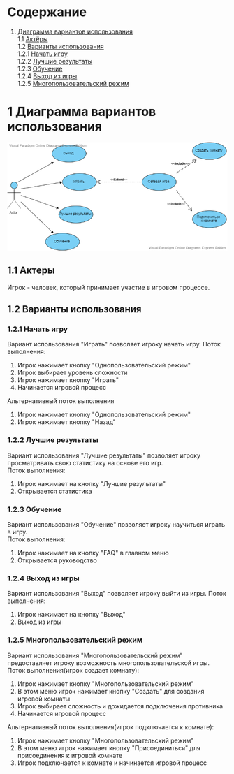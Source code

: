 # Содержание
1. [Диаграмма вариантов использования](#1Диаграмма-вариантов-использования)  
1.1 [Актёры](#11-Актёры)  
1.2 [Варианты использования](#12-Варианты-использования)  
1.2.1 [Начать игру](#121-Начать-игру)  
1.2.2 [Лучшие результаты](#122-Лучшие-результаты)   
1.2.3 [Обучение](#123-Обучение)  
1.2.4 [Выход из игры](#124-Выход-из-игры)  
1.2.5 [Многопользовательский режим](#125-Многопользовательский-режим) 

# 1 Диаграмма вариантов использования
![](https://github.com/IamKPOLLI/Math-Battle/blob/master/Diagrams/Use%20Case/Use%20Case.vpd.png)

## 1.1 Актеры
Игрок - человек, который принимает участие в игровом процессе.
## 1.2 Варианты использования
### 1.2.1 Начать игру
Вариант использования "Играть" позволяет игроку начать игру.
Поток выполнения:
 1. Игрок нажимает кнопку "Однопользовательский режим"
 2. Игрок выбирает уровень сложности
 3. Игрок нажимает кнопку "Играть"
 4. Начинается игровой процесс
 
Альтернативный поток выполнения
 1. Игрок нажимает кнопку "Однопользовательский режим"
 2. Игрок нажимает кнопку "Назад"
 
### 1.2.2 Лучшие результаты 
Вариант использования "Лучшие результаты" позволяет игроку просматривать свою статистику на основе его игр.  
 Поток выполнения:
  1. Игрок нажимает на кнопку "Лучшие результаты"
  2. Открывается статистика

### 1.2.3 Обучение
Вариант использования "Обучение" позволяет игроку научиться играть в игру.  
Поток выполнения:
 1. Игрок нажимает на кнопку "FAQ" в главном меню
 2. Открывается руководство

### 1.2.4 Выход из игры 
Вариант использования "Выход" позволяет игроку выйти из игры.
Поток выполнения:
 1. Игрок нажимает на кнопку "Выход"
 2. Выход из игры

### 1.2.5 Многопользовательский режим
Вариант использования "Многопользовательский режим" предоставляет игроку возможность многопользовательской игры.  
Поток выполнения(игрок создает комнату):  
 1. Игрок нажимает кнопку "Многопользовательский режим"
 2. В этом меню игрок нажимает кнопку "Создать" для создания игровой комнаты
 3. Игрок выбирает сложность и дожидается подключения противника
 4. Начинается игровой процесс 

 Альтернативный поток выполнения(игрок подключается к комнате): 
 1. Игрок нажимает кнопку "Многопользовательский режим"
 2. В этом меню игрок нажимает кнопку "Присоединиться" для присоединения к игровой комнате
 3. Игрок подключается к комнате и начинается игровой процесс
